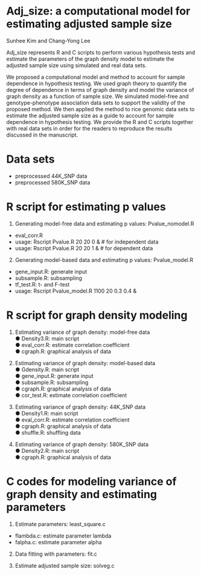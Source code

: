 # Adj_size: a computational model for estimating adjusted sample size     
Sunhee Kim and Chang-Yong Lee    

Adj_size represents R and C scripts to perform various hypothesis tests and estimate the parameters of the graph density model to estimate the adjusted sample size using simulated and real data sets.    

We proposed a computational model and method to account for sample dependence in hypothesis testing. We used graph theory to quantify the degree of dependence in terms of graph density and model the variance of graph density as a function of sample size. We simulated model-free and genotype-phenotype association data sets to support the validity of the proposed method. We then applied the method to rice genomic data sets to estimate the adjusted sample size as a guide to account for sample dependence in hypothesis testing. We provide the R and C scripts together with real data sets in order for the readers to reproduce the results discussed in the manuscript.    

# Data sets
*	preprocessed 44K_SNP data
*	preprocessed 580K_SNP data

# R script for estimating p values 
1. Generating model-free data and estimating p values: Pvalue_nomodel.R    
*	eval_corr.R    
*	usage: Rscript Pvalue.R  20  20  0 &    # for independent data    
*	usage: Rscript Pvalue.R  20  20  1 &    # for dependent data    

2. Generating model-based data and estimating p values: Pvalue_model.R    
*	gene_input.R: generate input    
*	subsample.R: subsampling     
*	tf_test.R: t- and F-test   
*	usage: Rscript Pvalue_model.R  1100  20  0.3  0.4  &     

# R script for graph density modeling
1.	Estimating variance of graph density: model-free data      
●	Density3.R: main script    
●	eval_corr.R: estimate correlation coefficient    
●	cgraph.R: graphical analysis of data    

2.	Estimating variance of graph density: model-based data    
●	Gdensity.R: main script    
●	gene_input.R: generate input    
●	subsample.R: subsampling   
●	cgraph.R: graphical analysis of data    
●	cor_test.R: estimate correlation coefficient    

3.	Estimating variance of graph density: 44K_SNP data    
●	Density1.R: main script    
●	eval_corr.R: estimate correlation coefficient    
●	cgraph.R: graphical analysis of data    
●	shuffle.R: shuffling data    

4.	Estimating variance of graph density: 580K_SNP data    
●	Density2.R: main script    
●	cgraph.R: graphical analysis of data   

# C codes for modeling variance of graph density and estimating parameters

1.	Estimate parameters: least_square.c        
*	flambda.c: estimate parameter lambda    
*	falpha.c: estimate parameter alpha    

2.	Data fitting with parameters: fit.c    

3.	Estimate adjusted sample size: solveg.c    

